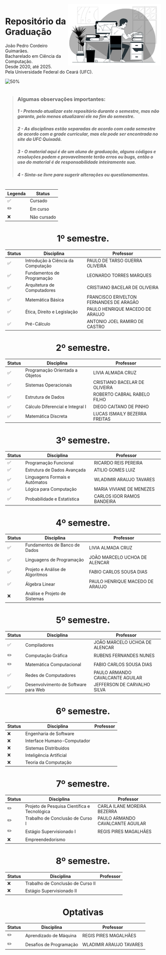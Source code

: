 
<img src="computer-science.svg" width="300" align="right" valign="baseline">

# Repositório da Graduação
João Pedro Cordeiro Guimarães.<br>
Bacharelado em Ciência da Computação.<br>
Desde 2020, até 2025.<br>
Pela Universidade Federal do Ceará (UFC).

![50%](https://progress-bar.dev/50?title=Progresso+no+curso:)

#
>### Algumas observações importantes:
>##### 1 - Pretendo atualizar este repositório durante o semestre, mas não garanto, pelo menos atualizarei ele no fim do semestre.
>##### 2 - As disciplinas estão separadas de acordo com cada semestre de acordo com a grade curricular, mas ela pode ser encontrada no site da UFC Quixadá.
>##### 3 - O material aqui é de um aluno de graduação, alguns códigos e resoluções podem e provavelmente terão erros ou bugs, então o uso do material é de responsabilidade inteiramente sua.
>##### 4 - Sinta-se livre para sugerir alterações ou questionamentos.
#

Legenda | Status
------- | ------
:white_check_mark: | Cursado
:pencil2: | Em curso
:x: | Não cursado

<h1 align="center">1º semestre.</h1>
<div align="center">

Status | Disciplina | Professor
------ | ---------- | ---------
:white_check_mark: | Introdução à Ciência da Computação | PAULO DE TARSO GUERRA OLIVEIRA 
:white_check_mark: | Fundamentos de Programação | LEONARDO TORRES MARQUES
:white_check_mark: | Arquitetura de Computadores| CRISTIANO BACELAR DE OLIVEIRA
:white_check_mark: | Matemática Básica | FRANCISCO ERIVELTON FERNANDES DE ARAGÃO
:white_check_mark: | Ética, Direito e Legislação | PAULO HENRIQUE MACEDO DE ARAUJO
:white_check_mark: | Pré-Cálculo | ANTONIO JOEL RAMIRO DE CASTRO

</div>

<h1 align="center">2º semestre.</h1>
<div align="center">

Status | Disciplina | Professor
------ | ---------- | ---------
:white_check_mark: | Programação Orientada a Objetos | LIVIA ALMADA CRUZ
:white_check_mark: | Sistemas Operacionais | CRISTIANO BACELAR DE OLIVEIRA 
:white_check_mark: | Estrutura de Dados | ROBERTO CABRAL RABELO FILHO
:white_check_mark: | Cálculo Diferencial e Integral I | DIEGO CAITANO DE PINHO
:white_check_mark: | Matemática Discreta | LUCAS ISMAILY BEZERRA FREITAS   

</div>

<h1 align="center">3º semestre.</h1>
<div align="center">

Status | Disciplina | Professor
------ | ---------- | ---------
:white_check_mark: | Programação Funcional | RICARDO REIS PEREIRA
:white_check_mark: | Estrutura de Dados Avançada | ATILIO GOMES LUIZ
:white_check_mark: | Linguagens Formais e Autômatos | WLADIMIR ARAUJO TAVARES
:white_check_mark: | Lógica para Computação | MARIA VIVIANE DE MENEZES
:white_check_mark: | Probabilidade e Estatística | CARLOS IGOR RAMOS BANDEIRA

</div>

<h1 align="center">4º semestre.</h1>
<div align="center">

Status | Disciplina | Professor
------ | ---------- | ---------
:white_check_mark: | Fundamentos de Banco de Dados | LIVIA ALMADA CRUZ
:white_check_mark: | Linguagens de Programação | JOÃO MARCELO UCHOA DE ALENCAR
:white_check_mark: | Projeto e Análise de Algoritmos | FABIO CARLOS SOUSA DIAS
:white_check_mark: | Álgebra Linear | PAULO HENRIQUE MACEDO DE ARAUJO
:x: | Análise e Projeto de Sistemas |

</div>

<h1 align="center">5º semestre.</h1>
<div align="center">

Status | Disciplina | Professor
------ | ---------- | ---------
:white_check_mark: | Compiladores | JOÃO MARCELO UCHOA DE ALENCAR
:pencil2: | Computação Gráfica | RUBENS FERNANDES NUNES
:pencil2: | Matemática Computacional | FABIO CARLOS SOUSA DIAS
:white_check_mark: | Redes de Computadores | PAULO ARMANDO CAVALCANTE AGUILAR
:white_check_mark: | Desenvolvimento de Software para Web | JEFFERSON DE CARVALHO SILVA

</div>

<h1 align="center">6º semestre.</h1>
<div align="center">

Status | Disciplina | Professor
------ | ---------- | ---------
:x: | Engenharia de Software |
:x: | Interface Humano-Computador |
:x: | Sistemas Distribuídos |
:x: | Inteligência Artificial |
:x: | Teoria da Computação |

</div>

<h1 align="center">7º semestre.</h1>
<div align="center">

Status | Disciplina | Professor
------ | ---------- | ---------
:pencil2: | Projeto de Pesquisa Científica e Tecnológica | CARLA ILANE MOREIRA BEZERRA
:pencil2: | Trabalho de Conclusão de Curso I | PAULO ARMANDO CAVALCANTE AGUILAR
:pencil2: | Estágio Supervisionado I | REGIS PIRES MAGALHÃES
:x: | Empreendedorismo |

</div>

<h1 align="center">8º semestre.</h1>
<div align="center">

Status | Disciplina | Professor
------ | ---------- | ---------
:x: | Trabalho de Conclusão de Curso II |
:x: | Estágio Supervisionado II |

</div>

<h1  align="center">Optativas</h1>
<div align="center">

Status | Disciplina | Professor
------ | ---------- | ---------
:pencil2: | Aprendizado de Máquina | REGIS PIRES MAGALHÃES
:pencil2: | Desafios de Programação | WLADIMIR ARAUJO TAVARES

</div>